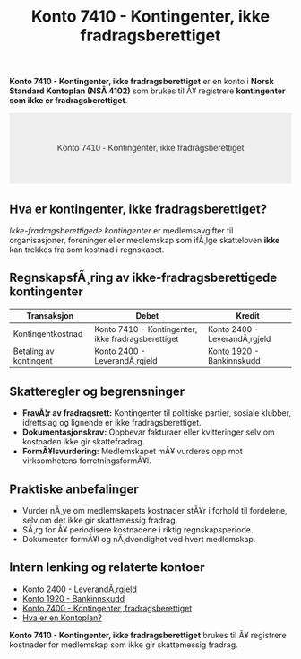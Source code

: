 ﻿---
title: "Konto 7410 - Kontingenter, ikke fradragsberettiget"
meta_title: "7410-kontingenter-ikke-fradragsberettiget"
meta_description: '**Konto 7410 - Kontingenter, ikke fradragsberettiget** er en konto i **Norsk Standard Kontoplan (NSÂ 4102)** som brukes til Ã¥ registrere **kontingenter som ikk...'
slug: 7410-kontingenter-ikke-fradragsberettiget
type: blog
layout: pages/single
---

**Konto 7410 - Kontingenter, ikke fradragsberettiget** er en konto i **Norsk Standard Kontoplan (NSÂ 4102)** som brukes til Ã¥ registrere **kontingenter som ikke er fradragsberettiget**.

![Illustrasjon av konto 7410 Kontingenter, ikke fradragsberettiget](7410-kontingenter-ikke-fradragsberettiget-image.svg)

## Hva er kontingenter, ikke fradragsberettiget?

*Ikke-fradragsberettigede kontingenter* er medlemsavgifter til organisasjoner, foreninger eller medlemskap som ifÃ¸lge skatteloven **ikke** kan trekkes fra som kostnad i regnskapet.

## RegnskapsfÃ¸ring av ikke-fradragsberettigede kontingenter

| Transaksjon                | Debet                                          | Kredit                      |
|----------------------------|------------------------------------------------|-----------------------------|
| Kontingentkostnad          | Konto 7410 - Kontingenter, ikke fradragsberettiget | Konto 2400 - LeverandÃ¸rgjeld |
| Betaling av kontingent     | Konto 2400 - LeverandÃ¸rgjeld                   | Konto 1920 - Bankinnskudd   |

## Skatteregler og begrensninger

* **FravÃ¦r av fradragsrett:** Kontingenter til politiske partier, sosiale klubber, idrettslag og lignende er ikke fradragsberettiget.
* **Dokumentasjonskrav:** Oppbevar fakturaer eller kvitteringer selv om kostnaden ikke gir skattefradrag.
* **FormÃ¥lsvurdering:** Medlemskapet mÃ¥ vurderes opp mot virksomhetens forretningsformÃ¥l.

## Praktiske anbefalinger

* Vurder nÃ¸ye om medlemskapets kostnader stÃ¥r i forhold til fordelene, selv om det ikke gir skattemessig fradrag.
* SÃ¸rg for Ã¥ periodisere kostnadene i riktig regnskapsperiode.
* Dokumenter formÃ¥l og nÃ¸dvendighet ved hvert medlemskap.

## Intern lenking og relaterte kontoer

* [Konto 2400 - LeverandÃ¸rgjeld](/blogs/kontoplan/2400-leverandorgjeld "Konto 2400 - LeverandÃ¸rgjeld")
* [Konto 1920 - Bankinnskudd](/blogs/kontoplan/1920-bankinnskudd "Konto 1920 - Bankinnskudd")
* [Konto 7400 - Kontingenter, fradragsberettiget](/blogs/kontoplan/7400-kontingenter-fradragsberettiget "Konto 7400 - Kontingenter, fradragsberettiget")
* [Hva er en Kontoplan?](/blogs/regnskap/hva-er-kontoplan "Hva er en Kontoplan? Komplett Guide til Kontoplaner i Norsk Regnskap")

**Konto 7410 - Kontingenter, ikke fradragsberettiget** brukes til Ã¥ registrere kostnader for medlemskap som ikke gir skattemessig fradrag.

